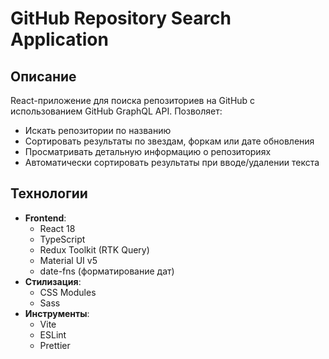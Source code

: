 # GitHub Repository Search Application

## Описание

React-приложение для поиска репозиториев на GitHub с использованием GitHub GraphQL API. Позволяет:
- Искать репозитории по названию
- Сортировать результаты по звездам, форкам или дате обновления
- Просматривать детальную информацию о репозиториях
- Автоматически сортировать результаты при вводе/удалении текста

## Технологии

- **Frontend**:
  - React 18
  - TypeScript
  - Redux Toolkit (RTK Query)
  - Material UI v5
  - date-fns (форматирование дат)
- **Стилизация**:
  - CSS Modules
  - Sass
- **Инструменты**:
  - Vite
  - ESLint
  - Prettier